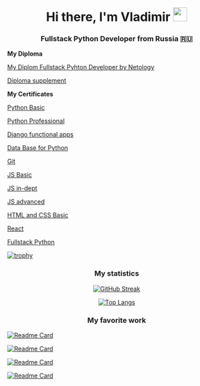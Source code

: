 <h1 align="center">Hi there, I'm Vladimir <img src="https://github.com/blackcater/blackcater/raw/main/images/Hi.gif" height="32"/></h1>
<h3 align="center">Fullstack Python Developer from Russia 🇷🇺</h3>

****My Diploma****
    
[My Diplom Fullstack Pyhton Developer by Netology](https://github.com/Vladimir-Study/Documents/blob/main/%D0%94%D0%B8%D0%BF%D0%BB%D0%BE%D0%BC%20Python-Developer.pdf)

[Diploma supplement](https://github.com/Vladimir-Study/Documents/blob/main/%D0%9F%D1%80%D0%B8%D0%BB%D0%BE%D0%B6%D0%B5%D0%BD%D0%B8%D0%B5%20%D0%BA%20%D0%B4%D0%B8%D0%BF%D0%BB%D0%BE%D0%BC%D1%83%20Python-Developer.pdf)

****My Certificates****

[Python Basic](https://github.com/Vladimir-Study/Documents/blob/main/Python%20Basic.pdf)

[Python Professional](https://github.com/Vladimir-Study/Documents/blob/main/Python%20Professional.pdf)

[Django functional apps](https://github.com/Vladimir-Study/Documents/blob/main/Django%20functional%20apps.pdf)

[Data Base for Python](https://github.com/Vladimir-Study/Documents/blob/main/Data%20Base%20for%20Python.pdf)

[Git](https://github.com/Vladimir-Study/Documents/blob/main/Git.pdf)

[JS Basic](https://github.com/Vladimir-Study/Documents/blob/main/JS%20Basic.pdf)

[JS in-dept](https://github.com/Vladimir-Study/Documents/blob/main/JS%20in-dept.pdf)

[JS advanced](https://github.com/Vladimir-Study/Documents/blob/main/JS%20advanced.pdf)

[HTML and CSS Basic](https://github.com/Vladimir-Study/Documents/blob/main/HTML%20and%20CSS%20Basic.pdf)

[React](https://github.com/Vladimir-Study/Documents/blob/main/React.pdf)

[Fullstack Python](https://github.com/Vladimir-Study/Documents/blob/main/Fullstack%20Python.pdf)

[![trophy](https://github-profile-trophy.vercel.app/?username=Vladimir-Study&theme=onedark&row=1)](https://github.com/Vladimir-Study)

<h3 align='center'>My statistics</h3>

<div align='center' 
    
  [![GitHub Streak](https://streak-stats.demolab.com/?user=Vladimir-Study)](https://github.com/Vladimir-Study)

  [![Top Langs](https://github-readme-stats.vercel.app/api/top-langs/?username=Vladimir-Study)](https://github.com/anuraghazra/github-readme-stats)
</div>

<h3 align='center'>My favorite work</h3>

[![Readme Card](https://github-readme-stats.vercel.app/api/pin/?username=Vladimir-Study&repo=netology_diplom_backend)](https://github.com/Vladimir-Study/netology_diplom_backend)

[![Readme Card](https://github-readme-stats.vercel.app/api/pin/?username=Vladimir-Study&repo=netology_diplom_frontend)](https://github.com/Vladimir-Study/netology_diplom_frontend)

[![Readme Card](https://github-readme-stats.vercel.app/api/pin/?username=Vladimir-Study&repo=severstal)](https://github.com/Vladimir-Study/severstal)

[![Readme Card](https://github-readme-stats.vercel.app/api/pin/?username=Vladimir-Study&repo=kanalservis_test_task)](https://github.com/Vladimir-Study/kanalservis_test_task)
